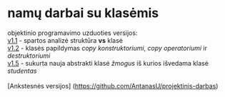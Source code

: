 # namų darbai su klasėmis
objektinio programavimo uzduoties versijos:\
[v1.1](https://github.com/AntanasU/klases/tree/v1.1) - spartos analizė struktūra **vs** klasė\
[v1.2](https://github.com/AntanasU/klases/tree/v1.2) - klasės papildymas *copy konstruktoriumi*, *copy operatoriumi* ir *destruktoriumi*\
[v1.5](https://github.com/AntanasU/klases/tree/v1.5) - sukurta nauja abstrakti klasė *žmogus* iš kurios išvedama klasė *studentas*\
\
[Ankstesnės versijos] (https://github.com/AntanasU/projektinis-darbas)
